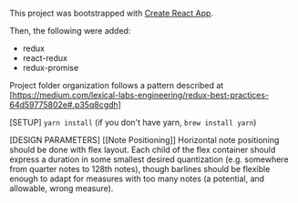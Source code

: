 This project was bootstrapped with [Create React App](https://github.com/facebookincubator/create-react-app).

Then, the following were added:
* redux
* react-redux
* redux-promise

Project folder organization follows a pattern described at [https://medium.com/lexical-labs-engineering/redux-best-practices-64d59775802e#.p35q8cgdh]

[SETUP]
`yarn install`
(if you don't have yarn, `brew install yarn`)

[DESIGN PARAMETERS]
[[Note Positioning]]
Horizontal note positioning should be done with flex layout. Each child of the flex container should express a duration in some smallest desired quantization (e.g. somewhere from quarter notes to 128th notes), though barlines should be flexible enough to adapt for measures with too many notes (a potential, and allowable, wrong measure).
